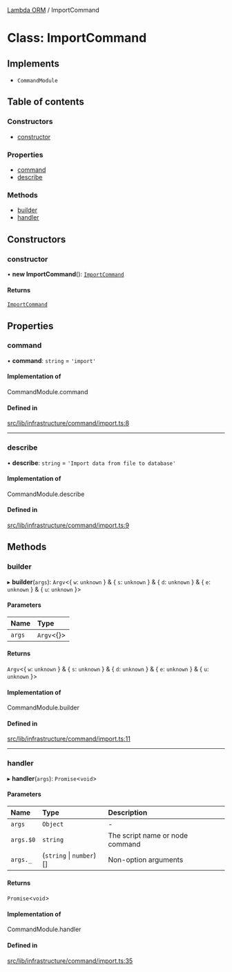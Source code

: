[Lambda ORM](../README.md) / ImportCommand

# Class: ImportCommand

## Implements

- `CommandModule`

## Table of contents

### Constructors

- [constructor](ImportCommand.md#constructor)

### Properties

- [command](ImportCommand.md#command)
- [describe](ImportCommand.md#describe)

### Methods

- [builder](ImportCommand.md#builder)
- [handler](ImportCommand.md#handler)

## Constructors

### constructor

• **new ImportCommand**(): [`ImportCommand`](ImportCommand.md)

#### Returns

[`ImportCommand`](ImportCommand.md)

## Properties

### command

• **command**: `string` = `'import'`

#### Implementation of

CommandModule.command

#### Defined in

[src/lib/infrastructure/command/import.ts:8](https://github.com/lambda-orm/lambdaorm-cli/blob/28e2a3b89c46bb863a4f422bc081a7c4d74baed3/src/lib/infrastructure/command/import.ts#L8)

___

### describe

• **describe**: `string` = `'Import data from file to database'`

#### Implementation of

CommandModule.describe

#### Defined in

[src/lib/infrastructure/command/import.ts:9](https://github.com/lambda-orm/lambdaorm-cli/blob/28e2a3b89c46bb863a4f422bc081a7c4d74baed3/src/lib/infrastructure/command/import.ts#L9)

## Methods

### builder

▸ **builder**(`args`): `Argv`\<\{ `w`: `unknown`  } & \{ `s`: `unknown`  } & \{ `d`: `unknown`  } & \{ `e`: `unknown`  } & \{ `u`: `unknown`  }\>

#### Parameters

| Name | Type |
| :------ | :------ |
| `args` | `Argv`\<{}\> |

#### Returns

`Argv`\<\{ `w`: `unknown`  } & \{ `s`: `unknown`  } & \{ `d`: `unknown`  } & \{ `e`: `unknown`  } & \{ `u`: `unknown`  }\>

#### Implementation of

CommandModule.builder

#### Defined in

[src/lib/infrastructure/command/import.ts:11](https://github.com/lambda-orm/lambdaorm-cli/blob/28e2a3b89c46bb863a4f422bc081a7c4d74baed3/src/lib/infrastructure/command/import.ts#L11)

___

### handler

▸ **handler**(`args`): `Promise`\<`void`\>

#### Parameters

| Name | Type | Description |
| :------ | :------ | :------ |
| `args` | `Object` | - |
| `args.$0` | `string` | The script name or node command |
| `args._` | (`string` \| `number`)[] | Non-option arguments |

#### Returns

`Promise`\<`void`\>

#### Implementation of

CommandModule.handler

#### Defined in

[src/lib/infrastructure/command/import.ts:35](https://github.com/lambda-orm/lambdaorm-cli/blob/28e2a3b89c46bb863a4f422bc081a7c4d74baed3/src/lib/infrastructure/command/import.ts#L35)
